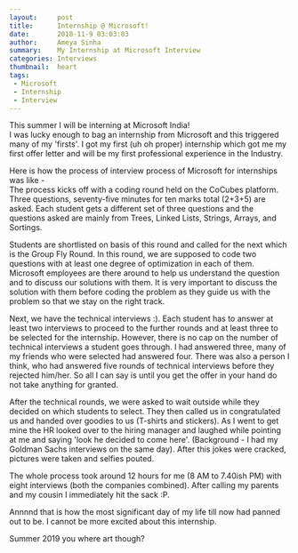 ```yaml
---
layout:     post
title:      Internship @ Microsoft!
date:       2018-11-9 03:03:03
author:     Ameya Sinha
summary:    My Internship at Microsoft Interview
categories: Interviews
thumbnail:  heart
tags:
 - Microsoft
 - Internship
 - Interview
---
```


This summer I will be interning at Microsoft India!  
I was lucky enough to bag an internship from Microsoft and this triggered many of my 'firsts'. I got my first (uh oh proper) internship which got me my first offer letter and will be my first professional experience in the Industry. 

Here is how the process of interview process of Microsoft for internships was like -  
The process kicks off with a coding round held on the CoCubes platform. Three questions, seventy-five minutes for ten marks total (2+3+5) are asked. Each student gets a different set of three questions and the questions asked are mainly from Trees, Linked Lists, Strings, Arrays, and Sortings.  

Students are shortlisted on basis of this round and called for the next which is the Group Fly Round. In this round, we are supposed to code two questions with at least one degree of optimization in each of them. Microsoft employees are there around to help us understand the question and to discuss our solutions with them. It is very important to discuss the solution with them before coding the problem as they guide us with the problem so that we stay on the right track.  

Next, we have the technical interviews :). Each student has to answer at least two interviews to proceed to the further rounds and at least three to be selected for the internship. However, there is no cap on the number of technical interviews a student goes through. I had answered three, many of my friends who were selected had answered four. There was also a person I think, who had answered five rounds of technical interviews before they rejected him/her. So all I can say is until you get the offer in your hand do not take anything for granted.  

After the technical rounds, we were asked to wait outside while they decided on which students to select. They then called us in congratulated us and handed over goodies to us (T-shirts and stickers). As I went to get mine the HR looked over to the hiring manager and laughed while pointing at me and saying 'look he decided to come here'. (Background - I had my Goldman Sachs interviews on the same day). After this jokes were cracked, pictures were taken and selfies pouted.  

The whole process took around 12 hours for me (8 AM to 7.40ish PM) with eight interviews (both the companies combined). After calling my parents and my cousin I immediately hit the sack :P.

Annnnd that is how the most significant day of my life till now had panned out to be. I cannot be more excited about this internship.

Summer 2019 you where art though?
